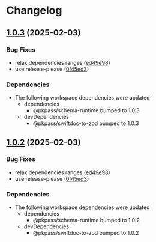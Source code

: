 # Changelog

## [1.0.3](https://github.com/cprecioso/pkpass/compare/schema-v1.0.2...schema-v1.0.3) (2025-02-03)


### Bug Fixes

* relax dependencies ranges ([ed49e98](https://github.com/cprecioso/pkpass/commit/ed49e98cf604a0ce1e054e5d3e38cbb863433435))
* use release-please ([0f45ed3](https://github.com/cprecioso/pkpass/commit/0f45ed3ba801f39be440d1586376ed31a3405f7f))


### Dependencies

* The following workspace dependencies were updated
  * dependencies
    * @pkpass/schema-runtime bumped to 1.0.3
  * devDependencies
    * @pkpass/swiftdoc-to-zod bumped to 1.0.3

## [1.0.2](https://github.com/cprecioso/pkpass/compare/schema-v1.0.1...schema-v1.0.2) (2025-02-03)


### Bug Fixes

* relax dependencies ranges ([ed49e98](https://github.com/cprecioso/pkpass/commit/ed49e98cf604a0ce1e054e5d3e38cbb863433435))
* use release-please ([0f45ed3](https://github.com/cprecioso/pkpass/commit/0f45ed3ba801f39be440d1586376ed31a3405f7f))


### Dependencies

* The following workspace dependencies were updated
  * dependencies
    * @pkpass/schema-runtime bumped to 1.0.2
  * devDependencies
    * @pkpass/swiftdoc-to-zod bumped to 1.0.2
